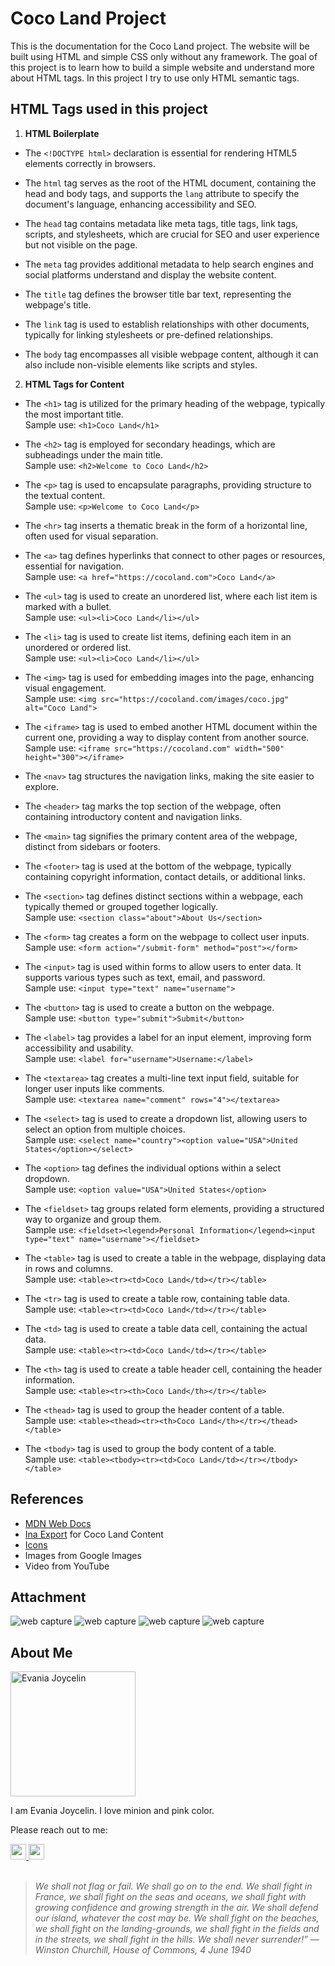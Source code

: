 # Coco Land Project

This is the documentation for the Coco Land project.
The website will be built using HTML and simple CSS only without any framework.
The goal of this project is to learn how to build a simple website and understand more about HTML tags. In this project I try to use only HTML semantic tags.

## HTML Tags used in this project 
1. **HTML Boilerplate**

- The ```<!DOCTYPE html>``` declaration is essential for rendering HTML5 elements correctly in browsers.

- The ```html``` tag serves as the root of the HTML document, containing the head and body tags, and supports the `lang` attribute to specify the document's language, enhancing accessibility and SEO.

- The ```head``` tag contains metadata like meta tags, title tags, link tags, scripts, and stylesheets, which are crucial for SEO and user experience but not visible on the page.

- The ```meta``` tag provides additional metadata to help search engines and social platforms understand and display the website content.

- The ```title``` tag defines the browser title bar text, representing the webpage's title.

- The ```link``` tag is used to establish relationships with other documents, typically for linking stylesheets or pre-defined relationships.

- The ```body``` tag encompasses all visible webpage content, although it can also include non-visible elements like scripts and styles.

2. **HTML Tags for Content**

-  The ```<h1>``` tag is utilized for the primary heading of the webpage, typically the most important title. <br>
Sample use: ```<h1>Coco Land</h1>```

-  The ```<h2>``` tag is employed for secondary headings, which are subheadings under the main title. <br>
Sample use: ```<h2>Welcome to Coco Land</h2>```

-  The ```<p>``` tag is used to encapsulate paragraphs, providing structure to the textual content. <br>
Sample use: ```<p>Welcome to Coco Land</p>```

- The ```<hr>``` tag inserts a thematic break in the form of a horizontal line, often used for visual separation.

- The ```<a>``` tag defines hyperlinks that connect to other pages or resources, essential for navigation. <br>
Sample use: ```<a href="https://cocoland.com">Coco Land</a>```

- The ```<ul>``` tag is used to create an unordered list, where each list item is marked with a bullet. <br>
Sample use: ```<ul><li>Coco Land</li></ul>```

- The ```<li>``` tag is used to create list items, defining each item in an unordered or ordered list. <br>
Sample use: ```<ul><li>Coco Land</li></ul>```

- The ```<img>``` tag is used for embedding images into the page, enhancing visual engagement. <br>
Sample use: ```<img src="https://cocoland.com/images/coco.jpg" alt="Coco Land">```

- The ```<iframe>``` tag is used to embed another HTML document within the current one, providing a way to display content from another source. <br>
Sample use: ```<iframe src="https://cocoland.com" width="500" height="300"></iframe>```

- The ```<nav>``` tag structures the navigation links, making the site easier to explore.

- The ```<header>``` tag marks the top section of the webpage, often containing introductory content and navigation links.

- The ```<main>``` tag signifies the primary content area of the webpage, distinct from sidebars or footers.

- The ```<footer>``` tag is used at the bottom of the webpage, typically containing copyright information, contact details, or additional links.

- The ```<section>``` tag defines distinct sections within a webpage, each typically themed or grouped together logically. <br>
Sample use: ```<section class="about">About Us</section>```

- The ```<form>``` tag creates a form on the webpage to collect user inputs. <br>
Sample use: ```<form action="/submit-form" method="post"></form>```

- The ```<input>``` tag is used within forms to allow users to enter data. It supports various types such as text, email, and password. <br>
Sample use: ```<input type="text" name="username">```

- The ```<button>``` tag is used to create a button on the webpage. <br>
Sample use: ```<button type="submit">Submit</button>```

- The ```<label>``` tag provides a label for an input element, improving form accessibility and usability. <br>
Sample use: ```<label for="username">Username:</label>```

- The ```<textarea>``` tag creates a multi-line text input field, suitable for longer user inputs like comments. <br>
Sample use: ```<textarea name="comment" rows="4"></textarea>```

- The ```<select>``` tag is used to create a dropdown list, allowing users to select an option from multiple choices. <br>
Sample use: ```<select name="country"><option value="USA">United States</option></select>```

- The ```<option>``` tag defines the individual options within a select dropdown. <br>
Sample use: ```<option value="USA">United States</option>```

- The ```<fieldset>``` tag groups related form elements, providing a structured way to organize and group them. <br>
Sample use: ```<fieldset><legend>Personal Information</legend><input type="text" name="username"></fieldset>```

- The ```<table>``` tag is used to create a table in the webpage, displaying data in rows and columns. <br>
Sample use: ```<table><tr><td>Coco Land</td></tr></table>```

- The ```<tr>``` tag is used to create a table row, containing table data. <br>
Sample use: ```<table><tr><td>Coco Land</td></tr></table>```

- The ```<td>``` tag is used to create a table data cell, containing the actual data. <br>
Sample use: ```<table><tr><td>Coco Land</td></tr></table>```

- The ```<th>``` tag is used to create a table header cell, containing the header information. <br>
Sample use: ```<table><tr><th>Coco Land</th></tr></table>```

- The ```<thead>``` tag is used to group the header content of a table. <br>
Sample use: ```<table><thead><tr><th>Coco Land</th></tr></thead></table>```

- The ```<tbody>``` tag is used to group the body content of a table. <br>
Sample use: ```<table><tbody><tr><td>Coco Land</td></tr></tbody></table>```

## References
- [MDN Web Docs](https://developer.mozilla.org/en-US/docs/Web/HTML)
- [Ina Export](https://inaexport.id/) for Coco Land Content
- [Icons](https://icons8.com/icons/) 
- Images from Google Images
- Video from YouTube

## Attachment
<img src = "asset/header.png" alt = "web capture">
<img src = "asset/table.png" alt = "web capture">
<img src = "asset/form.png" alt = "web capture">
<img src = "asset/footer.png" alt = "web capture">

## About Me
<img src = "asset/profile.jpg" alt = "Evania Joycelin" width="200">

<p>I am Evania Joycelin. 
I love minion and pink color. </p>

<p>Please reach out to me:</p> 
    <a href="https://www.linkedin.com/in/evania-joycelin-437714153/">
        <img src="https://img.shields.io/badge/linkedin-%230077B5.svg?&style=for-the-badge&logo=linkedin&logoColor=white" height=25>
    </a> 
    <a href="https://www.instagram.com/evaniajoycelin/">
        <img src="https://img.shields.io/badge/instagram-%23E4405F.svg?&style=for-the-badge&logo=instagram&logoColor=white" height=25>
    </a> 
<br><br>

> _We shall not flag or fail. We shall go on to the end. We shall fight in France, we shall fight on the seas and oceans, we shall fight with growing confidence and growing strength in the air. We shall defend our island, whatever the cost may be. We shall fight on the beaches, we shall fight on the landing-grounds, we shall fight in the fields and in the streets, we shall fight in the hills. We shall never surrender!” — Winston Churchill, House of Commons, 4 June 1940_